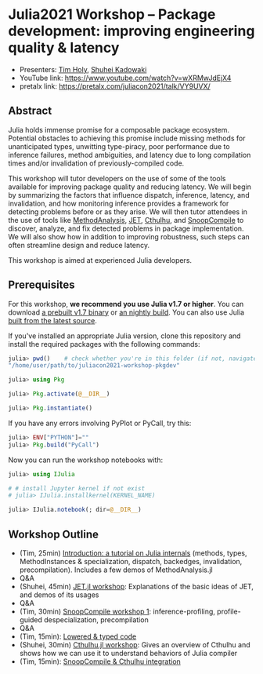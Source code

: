 # Julia2021 Workshop – Package development: improving engineering quality & latency

- Presenters: [Tim Holy](https://github.com/timholy), [Shuhei Kadowaki](https://github.com/aviatesk)
- YouTube link: <https://www.youtube.com/watch?v=wXRMwJdEjX4>
- pretalx link: <https://pretalx.com/juliacon2021/talk/VY9UVX/>

## Abstract

Julia holds immense promise for a composable package ecosystem. Potential obstacles to achieving this promise include missing methods for unanticipated types, unwitting type-piracy, poor performance due to inference failures, method ambiguities, and latency due to long compilation times and/or invalidation of previously-compiled code.

This workshop will tutor developers on the use of some of the tools available for improving package quality and reducing latency. We will begin by summarizing the factors that influence dispatch, inference, latency, and invalidation, and how monitoring inference provides a framework for detecting problems before or as they arise. We will then tutor attendees in the use of tools like [MethodAnalysis](https://github.com/timholy/MethodAnalysis.jl), [JET](https://github.com/aviatesk/JET.jl), [Cthulhu](https://github.com/JuliaDebug/Cthulhu.jl), and [SnoopCompile](https://github.com/timholy/SnoopCompile.jl) to discover, analyze, and fix detected problems in package implementation. We will also show how in addition to improving robustness, such steps can often streamline design and reduce latency.

This workshop is aimed at experienced Julia developers.

## Prerequisites

For this workshop, **we recommend you use Julia v1.7 or higher**.
You can download [a prebuilt v1.7 binary](https://julialang.org/downloads/#upcoming_release) or [an nightly build](https://julialang.org/downloads/nightlies/). You can also use Julia [built from the latest source](https://github.com/JuliaLang/julia#building-julia).

If you've installed an appropriate Julia version, clone this repository and install the required packages with the following commands:
```julia
julia> pwd()    # check whether you're in this folder (if not, navigate here with `cd`)
"/home/user/path/to/juliacon2021-workshop-pkgdev"

julia> using Pkg

julia> Pkg.activate(@__DIR__)

julia> Pkg.instantiate()
```

If you have any errors involving PyPlot or PyCall, try this:

```julia
julia> ENV["PYTHON"]=""
julia> Pkg.build("PyCall")
```

Now you can run the workshop notebooks with:
```julia
julia> using IJulia

# # install Jupyter kernel if not exist
# julia> IJulia.installkernel(KERNEL_NAME)

julia> IJulia.notebook(; dir=@__DIR__)
```

## Workshop Outline

- (Tim, 25min) [Introduction: a tutorial on Julia internals](./Introduction.ipynb) (methods, types, MethodInstances & specialization, dispatch, backedges, invalidation, precompilation).  Includes a few demos of MethodAnalysis.jl
- Q&A
- (Shuhei, 45min) [JET.jl workshop](./JET.ipynb): Explanations of the basic ideas of JET, and demos of its usages
- Q&A
- (Tim, 30min) [SnoopCompile workshop 1](./SnoopCompileBasics.ipynb): inference-profiling, profile-guided despecialization, precompilation
- Q&A
- (Tim, 15min): [Lowered & typed code](./LoweredTypedCode.ipynb)
- (Shuhei, 30min) [Cthulhu.jl workshop](./Cthulhu.ipynb): Gives an overview of Cthulhu and shows how we can use it to understand behaviors of Julia compiler
- (Tim, 15min): [SnoopCompile & Cthulhu integration](./cthulhu_ascend.jl)
